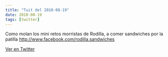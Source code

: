 ```yaml
---
title: "Tuit del 2010-08-19"
date: 2010-08-19
tags: [twitter]
---
```


Como molan los mini retos morristas de Rodilla, a comer sandwiches por la patilla http://www.facebook.com/rodilla.sandwiches



[Ver en Twitter](https://twitter.com/i/web/status/21563457264)
